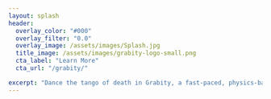 ```yaml
---
layout: splash
header:
  overlay_color: "#000"
  overlay_filter: "0.0"
  overlay_image: /assets/images/Splash.jpg
  title_image: /assets/images/grabity-logo-small.png
  cta_label: "Learn More"
  cta_url: "/grabity/"

excerpt: "Dance the tango of death in Grabity, a fast-paced, physics-based arena brawler."
---
```

